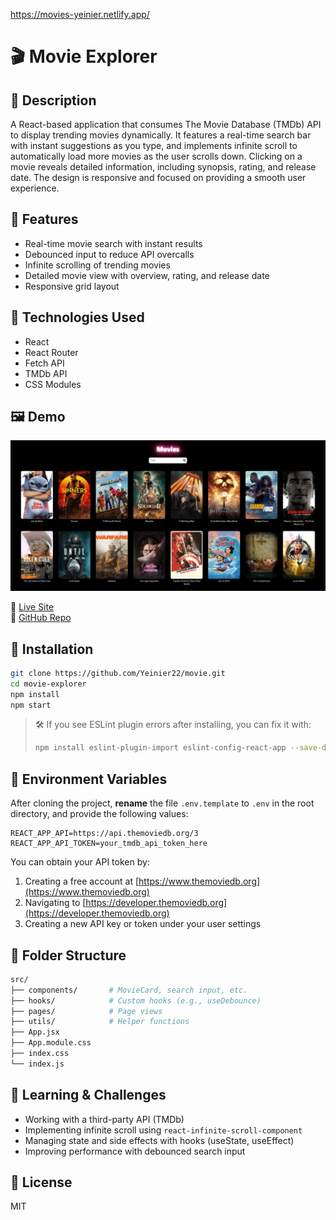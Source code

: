 https://movies-yeinier.netlify.app/

# 🎬 Movie Explorer

## 📌 Description
A React-based application that consumes The Movie Database (TMDb) API to display trending movies dynamically. It features a real-time search bar with instant suggestions as you type, and implements infinite scroll to automatically load more movies as the user scrolls down. Clicking on a movie reveals detailed information, including synopsis, rating, and release date. The design is responsive and focused on providing a smooth user experience.

## 🚀 Features
- Real-time movie search with instant results
- Debounced input to reduce API overcalls
- Infinite scrolling of trending movies
- Detailed movie view with overview, rating, and release date
- Responsive grid layout

## 🔧 Technologies Used
- React
- React Router
- Fetch API
- TMDb API
- CSS Modules

## 🖼️ Demo
![preview](./screenshot.png)

🔗 [Live Site](https://movies-yeinier.netlify.app/)  
🔗 [GitHub Repo](https://github.com/Yeinier22/movie)

## 📂 Installation
```bash
git clone https://github.com/Yeinier22/movie.git
cd movie-explorer
npm install
npm start
```

> 🛠 If you see ESLint plugin errors after installing, you can fix it with:
> ```bash
> npm install eslint-plugin-import eslint-config-react-app --save-dev
> ```

## 🔐 Environment Variables
After cloning the project, **rename** the file `.env.template` to `.env` in the root directory, and provide the following values:

```
REACT_APP_API=https://api.themoviedb.org/3
REACT_APP_API_TOKEN=your_tmdb_api_token_here
```

You can obtain your API token by:
1. Creating a free account at [https://www.themoviedb.org](https://www.themoviedb.org)
2. Navigating to [https://developer.themoviedb.org](https://developer.themoviedb.org)
3. Creating a new API key or token under your user settings

## 📁 Folder Structure
```bash
src/
├── components/       # MovieCard, search input, etc.
├── hooks/            # Custom hooks (e.g., useDebounce)
├── pages/            # Page views
├── utils/            # Helper functions
├── App.jsx
├── App.module.css
├── index.css
└── index.js
```

## 🧠 Learning & Challenges
- Working with a third-party API (TMDb)
- Implementing infinite scroll using `react-infinite-scroll-component`
- Managing state and side effects with hooks (useState, useEffect)
- Improving performance with debounced search input

## 📜 License
MIT

